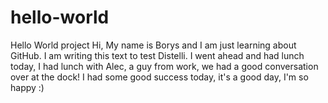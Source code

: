 # hello-world
Hello World project
Hi, My name is Borys and I am just learning about GitHub.
I am writing this text to test Distelli.
I went ahead and had lunch today, I had lunch with Alec, a guy from work, we had a good conversation over at the dock! 
I had some good success today, it's a good day, I'm so happy :) 
